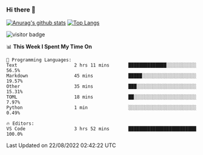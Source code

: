 ### Hi there 👋

<!--
**Akelio-zhang/akelio-zhang** is a ✨ _special_ ✨ repository because its `README.md` (this file) appears on your GitHub profile.

Here are some ideas to get you started:

- 🔭 I’m currently working on ...
- 🌱 I’m currently learning ...
- 👯 I’m looking to collaborate on ...
- 🤔 I’m looking for help with ...
- 💬 Ask me about ...
- 📫 How to reach me: ...
- 😄 Pronouns: ...
- ⚡ Fun fact: ...
-->

[![Anurag's github stats](https://github-readme-stats.vercel.app/api?username=akelio-zhang&line_height=24&hide=contribs&show_icons=true&count_private=true)](https://github.com/anuraghazra/github-readme-stats)
[![Top Langs](https://github-readme-stats.vercel.app/api/top-langs/?username=akelio-zhang&card_width=240&layout=compact&hide=html)](https://github.com/anuraghazra/github-readme-stats)


![visitor badge](https://komarev.com/ghpvc/?username=akelio-zhang&label=PROFILE+VIEWS&style=for-the-badge)
<!--START_SECTION:waka-->
📊 **This Week I Spent My Time On** 

```text
💬 Programming Languages: 
Text                     2 hrs 11 mins       ██████████████░░░░░░░░░░░   56.5% 
Markdown                 45 mins             █████░░░░░░░░░░░░░░░░░░░░   19.57% 
Other                    35 mins             ███░░░░░░░░░░░░░░░░░░░░░░   15.31% 
TOML                     18 mins             ██░░░░░░░░░░░░░░░░░░░░░░░   7.97% 
Python                   1 min               ░░░░░░░░░░░░░░░░░░░░░░░░░   0.49%

🔥 Editors: 
VS Code                  3 hrs 52 mins       █████████████████████████   100.0%

```


 Last Updated on 22/08/2022 02:42:22 UTC
<!--END_SECTION:waka-->

